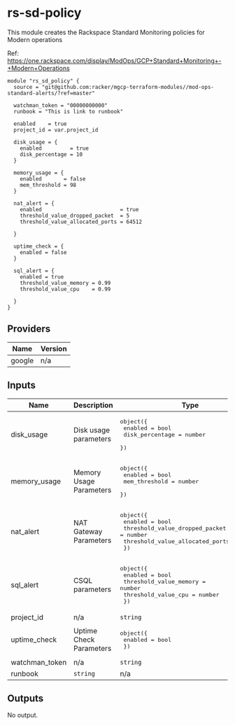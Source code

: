 # rs-sd-policy

This module creates the Rackspace Standard Monitoring policies for Modern operations

Ref: https://one.rackspace.com/display/ModOps/GCP+Standard+Monitoring+-+Modern+Operations

```
module "rs_sd_policy" {
  source = "git@github.com:racker/mgcp-terraform-modules//mod-ops-standard-alerts/?ref=master"

  watchman_token = "00000000000"
  runbook = "This is link to runbook"

  enabled    = true
  project_id = var.project_id

  disk_usage = {
    enabled         = true
    disk_percentage = 10
  }

  memory_usage = {
    enabled       = false
    mem_threshold = 98
  }

  nat_alert = {
    enabled                         = true
    threshold_value_dropped_packet  = 5
    threshold_value_allocated_ports = 64512

  }

  uptime_check = {
    enabled = false
  }

  sql_alert = {
    enabled = true
    threshold_value_memory = 0.99
    threshold_value_cpu    = 0.99

  }
}
```

## Providers

| Name | Version |
|------|---------|
| google | n/a |

## Inputs

| Name | Description | Type | Default | Required |
|------|-------------|------|---------|:-----:|
| disk\_usage | Disk usage parameters | <pre>object({<br>    enabled         = bool<br>    disk_percentage = number<br>  })<br></pre> | <pre>{<br>  "disk_percentage": 10,<br>  "enabled": false<br>}<br></pre> | no |
| memory\_usage | Memory Usage Parameters | <pre>object({<br>    enabled       = bool<br>    mem_threshold = number<br>  })<br></pre> | <pre>{<br>  "enabled": false,<br>  "mem_threshold": 98<br>}<br></pre> | no |
| nat\_alert | NAT Gateway Parameters | <pre>object({<br>    enabled                         = bool<br>    threshold_value_dropped_packet  = number<br>    threshold_value_allocated_ports = number<br>  })| <pre>{<br>  "enabled": false,<br>  "threshold_value_dropped_packet": 0,<br>  "threshold_value_allocated_ports": 64512<br>}<br></pre> | no |
| sql\_alert | CSQL parameters | <pre>object({<br>    enabled                = bool<br>    threshold_value_memory = number<br>    threshold_value_cpu    = number <br>  })<br></pre> | <pre>{<br>  "enabled": false,<br>  "threshold_value_memory": 0.99, <br>   "threshold_value_cpu": 0.99<br>}<br></pre> | no |
| project\_id | n/a | `string` | n/a | yes |
| uptime\_check | Uptime Check Parameters |  <pre>object({<br>    enabled         = bool<br>   })<br></pre> | <pre>{<br>  "enabled": false,<br>}<br></pre> | no |
| watchman\_token | n/a | `string` | n/a | yes |
| runbook | `string` | n/a | yes

## Outputs

No output.
